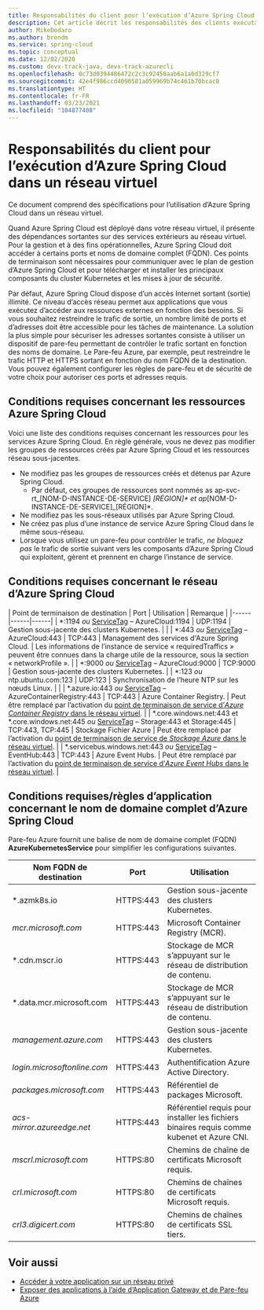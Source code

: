 ```yaml
---
title: Responsabilités du client pour l’exécution d’Azure Spring Cloud dans un réseau virtuel
description: Cet article décrit les responsabilités des clients exécutant Azure Spring Cloud dans un réseau virtuel.
author: MikeDodaro
ms.author: brendm
ms.service: spring-cloud
ms.topic: conceptual
ms.date: 12/02/2020
ms.custom: devx-track-java, devx-track-azurecli
ms.openlocfilehash: 0c73d0394486472c2c3c92450aab6a1a0d329cf7
ms.sourcegitcommit: 42e4f986ccd4090581a059969b74c461b70bcac0
ms.translationtype: HT
ms.contentlocale: fr-FR
ms.lasthandoff: 03/23/2021
ms.locfileid: "104877408"
---
```

# <a name="customer-responsibilities-for-running-azure-spring-cloud-in-vnet"></a>Responsabilités du client pour l’exécution d’Azure Spring Cloud dans un réseau virtuel
Ce document comprend des spécifications pour l’utilisation d’Azure Spring Cloud dans un réseau virtuel.

Quand Azure Spring Cloud est déployé dans votre réseau virtuel, il présente des dépendances sortantes sur des services extérieurs au réseau virtuel. Pour la gestion et à des fins opérationnelles, Azure Spring Cloud doit accéder à certains ports et noms de domaine complet (FQDN). Ces points de terminaison sont nécessaires pour communiquer avec le plan de gestion d’Azure Spring Cloud et pour télécharger et installer les principaux composants du cluster Kubernetes et les mises à jour de sécurité.

Par défaut, Azure Spring Cloud dispose d’un accès Internet sortant (sortie) illimité. Ce niveau d’accès réseau permet aux applications que vous exécutez d’accéder aux ressources externes en fonction des besoins. Si vous souhaitez restreindre le trafic de sortie, un nombre limité de ports et d’adresses doit être accessible pour les tâches de maintenance. La solution la plus simple pour sécuriser les adresses sortantes consiste à utiliser un dispositif de pare-feu permettant de contrôler le trafic sortant en fonction des noms de domaine. Le Pare-feu Azure, par exemple, peut restreindre le trafic HTTP et HTTPS sortant en fonction du nom FQDN de la destination. Vous pouvez également configurer les règles de pare-feu et de sécurité de votre choix pour autoriser ces ports et adresses requis.

## <a name="azure-spring-cloud-resource-requirements"></a>Conditions requises concernant les ressources Azure Spring Cloud 

Voici une liste des conditions requises concernant les ressources pour les services Azure Spring Cloud. En règle générale, vous ne devez pas modifier les groupes de ressources créés par Azure Spring Cloud et les ressources réseau sous-jacentes.
- Ne modifiez pas les groupes de ressources créés et détenus par Azure Spring Cloud.
  - Par défaut, ces groupes de ressources sont nommés as ap-svc-rt_[NOM-D-INSTANCE-DE-SERVICE] _[RÉGION]* et ap_[NOM-D-INSTANCE-DE-SERVICE]_[RÉGION]*.
- Ne modifiez pas les sous-réseaux utilisés par Azure Spring Cloud.
- Ne créez pas plus d’une instance de service Azure Spring Cloud dans le même sous-réseau.
- Lorsque vous utilisez un pare-feu pour contrôler le trafic, *ne bloquez pas* le trafic de sortie suivant vers les composants d’Azure Spring Cloud qui exploitent, gèrent et prennent en charge l’instance de service.

## <a name="azure-spring-cloud-network-requirements"></a>Conditions requises concernant le réseau d’Azure Spring Cloud

  | Point de terminaison de destination | Port | Utilisation | Remarque |
  |------|------|------|
  | *:1194 *ou* [ServiceTag](../virtual-network/service-tags-overview.md#available-service-tags) – AzureCloud:1194 | UDP:1194 | Gestion sous-jacente des clusters Kubernetes. | |
  | *:443 *ou* [ServiceTag](../virtual-network/service-tags-overview.md#available-service-tags) – AzureCloud:443 | TCP:443 | Management des services d'Azure Spring Cloud. | Les informations de l’instance de service « requiredTraffics » peuvent être connues dans la charge utile de la ressource, sous la section « networkProfile ». |
  | *:9000 *ou* [ServiceTag](../virtual-network/service-tags-overview.md#available-service-tags) – AzureCloud:9000 | TCP:9000 | Gestion sous-jacente des clusters Kubernetes. |
  | *:123 *ou* ntp.ubuntu.com:123 | UDP:123 | Synchronisation de l’heure NTP sur les nœuds Linux. | |
  | *.azure.io:443 *ou* [ServiceTag](../virtual-network/service-tags-overview.md#available-service-tags) – AzureContainerRegistry:443 | TCP:443 | Azure Container Registry. | Peut être remplacé par l’activation du [point de terminaison de service d’*Azure Container Registry* dans le réseau virtuel](../virtual-network/virtual-network-service-endpoints-overview.md). |
  | *.core.windows.net:443 et *.core.windows.net:445 *ou* [ServiceTag](../virtual-network/service-tags-overview.md#available-service-tags) – Storage:443 et Storage:445 | TCP:443, TCP:445 | Stockage Fichier Azure | Peut être remplacé par l’activation du [point de terminaison de service de *Stockage Azure* dans le réseau virtuel](../virtual-network/virtual-network-service-endpoints-overview.md). |
  | *.servicebus.windows.net:443 *ou* [ServiceTag](../virtual-network/service-tags-overview.md#available-service-tags) – EventHub:443 | TCP:443 | Azure Event Hubs. | Peut être remplacé par l’activation du [point de terminaison de service d’*Azure Event Hubs* dans le réseau virtuel](../virtual-network/virtual-network-service-endpoints-overview.md). |
  

## <a name="azure-spring-cloud-fqdn-requirements--application-rules"></a>Conditions requises/règles d’application concernant le nom de domaine complet d’Azure Spring Cloud

Pare-feu Azure fournit une balise de nom de domaine complet (FQDN) **AzureKubernetesService** pour simplifier les configurations suivantes.

  | Nom FQDN de destination | Port | Utilisation |
  |------|------|------|
  | *.azmk8s.io | HTTPS:443 | Gestion sous-jacente des clusters Kubernetes. |
  | <i>mcr.microsoft.com</i> | HTTPS:443 | Microsoft Container Registry (MCR). |
  | *.cdn.mscr.io | HTTPS:443 | Stockage de MCR s’appuyant sur le réseau de distribution de contenu. |
  | *.data.mcr.microsoft.com | HTTPS:443 | Stockage de MCR s’appuyant sur le réseau de distribution de contenu. |
  | <i>management.azure.com</i> | HTTPS:443 | Gestion sous-jacente des clusters Kubernetes. |
  | <i>login.microsoftonline.com</i> | HTTPS:443 | Authentification Azure Active Directory. |
  |<i>packages.microsoft.com</i>    | HTTPS:443 | Référentiel de packages Microsoft. |
  | <i>acs-mirror.azureedge.net</i> | HTTPS:443 | Référentiel requis pour installer les fichiers binaires requis comme kubenet et Azure CNI. |
  | *mscrl.microsoft.com* | HTTPS:80 | Chemins de chaîne de certificats Microsoft requis. |
  | *crl.microsoft.com* | HTTPS:80 | Chemins de chaînes de certificats Microsoft requis. |
  | *crl3.digicert.com* | HTTPS:80 | Chemins de chaînes de certificats SSL tiers. |

## <a name="see-also"></a>Voir aussi
* [Accéder à votre application sur un réseau privé](spring-cloud-access-app-virtual-network.md)
* [Exposer des applications à l’aide d’Application Gateway et de Pare-feu Azure](spring-cloud-expose-apps-gateway-azure-firewall.md)